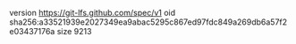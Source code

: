 version https://git-lfs.github.com/spec/v1
oid sha256:a33521939e2027349ea9abac5295c867ed97fdc849a269db6a57f2e03437176a
size 9213
